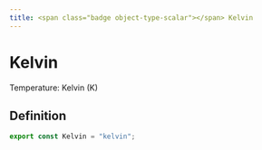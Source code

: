 ```yaml
---
title: <span class="badge object-type-scalar"></span> Kelvin
---
```

# <span class="badge object-type-scalar"></span> Kelvin

Temperature: Kelvin (K)

## Definition

```typescript
export const Kelvin = "kelvin";

```
